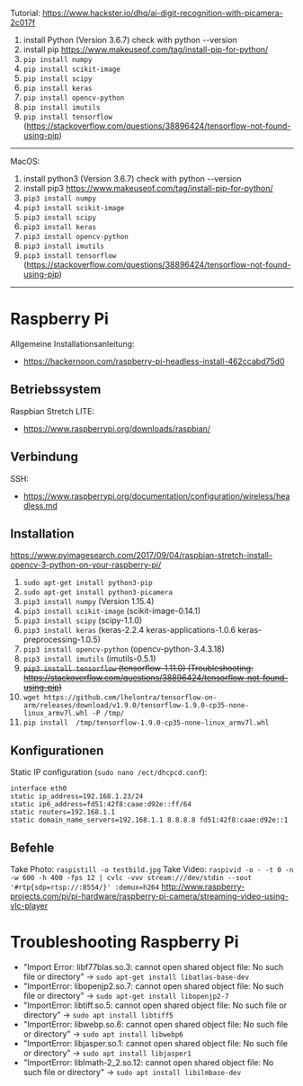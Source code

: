 Tutorial: https://www.hackster.io/dhq/ai-digit-recognition-with-picamera-2c017f 

1. install Python (Version 3.6.7) check with python --version
2. install pip https://www.makeuseof.com/tag/install-pip-for-python/
3. `pip install numpy`
4. `pip install scikit-image`
5. `pip install scipy`
6. `pip install keras`
7. `pip install opencv-python`
8. `pip install imutils`
9. `pip install tensorflow` (https://stackoverflow.com/questions/38896424/tensorflow-not-found-using-pip)

--------------
MacOS:

1. install python3 (Version 3.6.7) check with python --version
2. install pip3 https://www.makeuseof.com/tag/install-pip-for-python/
3. `pip3 install numpy`
4. `pip3 install scikit-image`
5. `pip3 install scipy` 
6. `pip3 install keras`
7. `pip3 install opencv-python`
8. `pip3 install imutils`
9. `pip3 install tensorflow` (https://stackoverflow.com/questions/38896424/tensorflow-not-found-using-pip)

--------------
# Raspberry Pi
Allgemeine Installationsanleitung:
* https://hackernoon.com/raspberry-pi-headless-install-462ccabd75d0

## Betriebssystem
Raspbian Stretch LITE:
* https://www.raspberrypi.org/downloads/raspbian/

## Verbindung
SSH:
* https://www.raspberrypi.org/documentation/configuration/wireless/headless.md

## Installation
https://www.pyimagesearch.com/2017/09/04/raspbian-stretch-install-opencv-3-python-on-your-raspberry-pi/
1. `sudo apt-get install python3-pip`
2. `sudo apt-get install python3-picamera`
3. `pip3 install numpy` (Version 1.15.4)
4. `pip3 install scikit-image` (scikit-image-0.14.1)
5. `pip3 install scipy` (scipy-1.1.0)
6. `pip3 install keras` (keras-2.2.4 keras-applications-1.0.6 keras-preprocessing-1.0.5)
7. `pip3 install opencv-python` (opencv-python-3.4.3.18)
8. `pip3 install imutils` (imutils-0.5.1)
9. ~~`pip3 install tensorflow` (tensorflow-1.11.0) (Troubleshooting: https://stackoverflow.com/questions/38896424/tensorflow-not-found-using-pip)~~
10. `wget https://github.com/lhelontra/tensorflow-on-arm/releases/download/v1.9.0/tensorflow-1.9.0-cp35-none-linux_armv7l.whl -P /tmp/`
11. `pip install  /tmp/tensorflow-1.9.0-cp35-none-linux_armv7l.whl`

## Konfigurationen

Static IP configuration (`sudo nano /ect/dhcpcd.conf`):
```
interface eth0
static ip_address=192.168.1.23/24
static ip6_address=fd51:42f8:caae:d92e::ff/64
static routers=192.168.1.1
static domain_name_servers=192.168.1.1 8.8.8.8 fd51:42f8:caae:d92e::1
```

## Befehle

Take Photo: `raspistill -o testbild.jpg`
Take Video: `raspivid -o - -t 0 -n -w 600 -h 400 -fps 12 | cvlc -vvv stream:///dev/stdin --sout '#rtp{sdp=rtsp://:8554/}' :demux=h264`
http://www.raspberry-projects.com/pi/pi-hardware/raspberry-pi-camera/streaming-video-using-vlc-player

# Troubleshooting Raspberry Pi
- "Import Error: libf77blas.so.3: cannot open shared object file: No such file or directory" -> `sudo apt-get install libatlas-base-dev`
- "ImportError: libopenjp2.so.7: cannot open shared object file: No such file or directory" -> `sudo apt-get install libopenjp2-7`
- "ImportError: libtiff.so.5: cannot open shared object file: No such file or directory" -> `sudo apt install libtiff5`
- "ImportError: libwebp.so.6: cannot open shared object file: No such file or directory" -> `sudo apt install libwebp6`
- "ImportError: libjasper.so.1: cannot open shared object file: No such file or directory" -> `sudo apt install libjasper1`
- "ImportError: libImath-2_2.so.12: cannot open shared object file: No such file or directory" -> `sudo apt install libilmbase-dev`